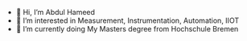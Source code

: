 - 👋 Hi, I’m Abdul Hameed
- 👀 I’m interested in Measurement, Instrumentation, Automation, IIOT
- 🌱 I’m currently doing My Masters degree from Hochschule Bremen


<!---
Hameed04/Hameed04 is a ✨ special ✨ repository because its `README.md` (this file) appears on your GitHub profile.
You can click the Preview link to take a look at your changes.
--->
